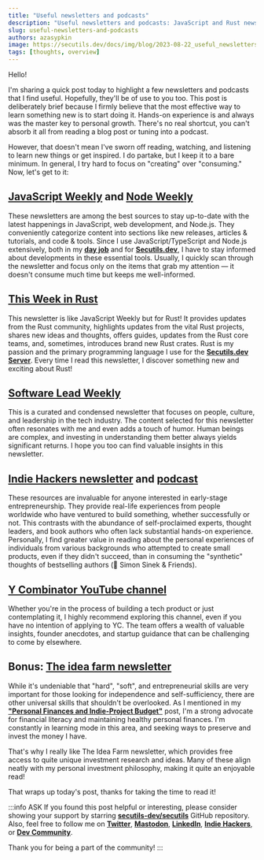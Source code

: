 ```yaml
---
title: "Useful newsletters and podcasts"
description: "Useful newsletters and podcasts: JavaScript and Rust newsletter, hard skills, soft skills, early-stage entrepreneurship, and financial literacy."
slug: useful-newsletters-and-podcasts
authors: azasypkin
image: https://secutils.dev/docs/img/blog/2023-08-22_useful_newsletters_and_podcasts.png
tags: [thoughts, overview]
---
```

Hello!

I'm sharing a quick post today to highlight a few newsletters and podcasts that I find useful. Hopefully, they'll be of use to you too. This post is deliberately brief because I firmly believe that the most effective way to learn something new is to start doing it. Hands-on experience is and always was the master key to personal growth. There's no real shortcut, you can't absorb it all from reading a blog post or tuning into a podcast.

However, that doesn't mean I've sworn off reading, watching, and listening to learn new things or get inspired. I do partake, but I keep it to a bare minimum. In general, I try hard to focus on "creating" over "consuming." Now, let's get to it:

<!--truncate-->

## [**JavaScript Weekly**](https://javascriptweekly.com/) and [**Node Weekly**](https://nodeweekly.com/)

These newsletters are among the best sources to stay up-to-date with the latest happenings in JavaScript, web development, and Node.js. They conveniently categorize content into sections like new releases, articles & tutorials, and code & tools. Since I use JavaScript/TypeScript and Node.js extensively, both in my [**day job**](https://github.com/elastic/kibana) and for [**Secutils.dev**](https://github.com/secutils-dev), I have to stay informed about developments in these essential tools. Usually, I quickly scan through the newsletter and focus only on the items that grab my attention — it doesn't consume much time but keeps me well-informed.

## [**This Week in Rust**](https://this-week-in-rust.org/)

This newsletter is like JavaScript Weekly but for Rust! It provides updates from the Rust community, highlights updates from the vital Rust projects, shares new ideas and thoughts, offers guides, updates from the Rust core teams, and, sometimes, introduces brand new Rust crates. Rust is my passion and the primary programming language I use for the [**Secutils.dev Server**](https://github.com/secutils-dev/secutils). Every time I read this newsletter, I discover something new and exciting about Rust!

## [**Software Lead Weekly**](https://softwareleadweekly.com/)

This is a curated and condensed newsletter that focuses on people, culture, and leadership in the tech industry. The content selected for this newsletter often resonates with me and even adds a touch of humor. Human beings are complex, and investing in understanding them better always yields significant returns. I hope you too can find valuable insights in this newsletter.

## [**Indie Hackers newsletter**](https://www.indiehackers.com/newsletter) and [**podcast**](https://www.indiehackers.com/podcasts)

These resources are invaluable for anyone interested in early-stage entrepreneurship. They provide real-life experiences from people worldwide who have ventured to build something, whether successfully or not. This contrasts with the abundance of self-proclaimed experts, thought leaders, and book authors who often lack substantial hands-on experience. Personally, I find greater value in reading about the personal experiences of individuals from various backgrounds who attempted to create small products, even if they didn't succeed, than in consuming the "synthetic" thoughts of bestselling authors (👋 Simon Sinek & Friends).

## [**Y Combinator YouTube channel**](https://www.youtube.com/@ycombinator)

Whether you're in the process of building a tech product or just contemplating it, I highly recommend exploring this channel, even if you have no intention of applying to YC. The team offers a wealth of valuable insights, founder anecdotes, and startup guidance that can be challenging to come by elsewhere.

## Bonus: [**The idea farm newsletter**](https://theideafarm.com/)

While it's undeniable that "hard", "soft", and entrepreneurial skills are very important for those looking for independence and self-sufficiency, there are other universal skills that shouldn't be overlooked. As I mentioned in my [**"Personal Finances and Indie-Project Budget"**](https://secutils.dev/docs/blog/project-finances) post, I'm a strong advocate for financial literacy and maintaining healthy personal finances. I'm constantly in learning mode in this area, and seeking ways to preserve and invest the money I have.

That's why I really like The Idea Farm newsletter, which provides free access to quite unique investment research and ideas. Many of these align neatly with my personal investment philosophy, making it quite an enjoyable read!

That wraps up today's post, thanks for taking the time to read it!

:::info ASK
If you found this post helpful or interesting, please consider showing your support by starring [**secutils-dev/secutils**](https://github.com/secutils-dev/secutils) GitHub repository. Also, feel free to follow me on [**Twitter**](https://twitter.com/aleh_zasypkin), [**Mastodon**](https://infosec.exchange/@azasypkin), [**LinkedIn**](https://www.linkedin.com/in/azasypkin/), [**Indie Hackers**](https://www.indiehackers.com/azasypkin/history), or [**Dev Community**](https://dev.to/azasypkin).

Thank you for being a part of the community!
:::
